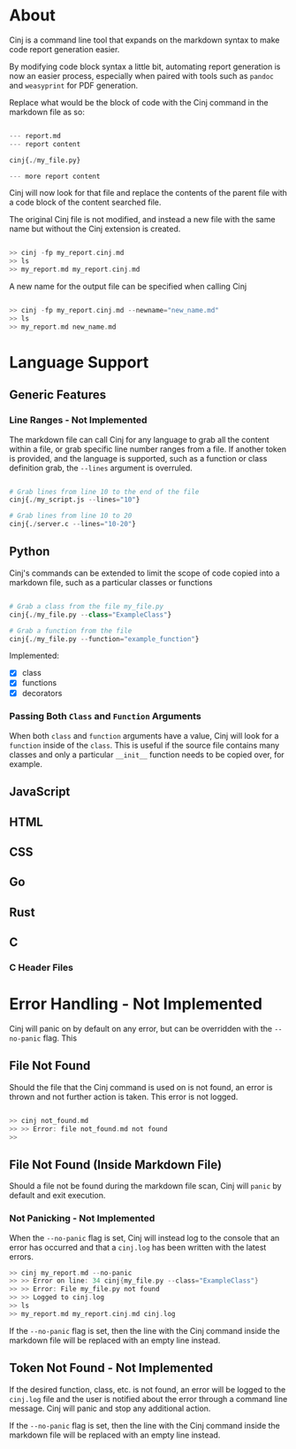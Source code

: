 # About
Cinj is a command line tool that expands on the markdown syntax to make
code report generation easier. 

By modifying code block syntax a little bit,
automating report generation is now an easier process, especially when paired
with tools such as `pandoc` and `weasyprint` for PDF generation. 

Replace what would be the block of code with the Cinj command
in the markdown file as so:

```python

--- report.md
--- report content

cinj{./my_file.py}

--- more report content

```

Cinj will now look for that file and replace the contents of the parent file
with a code block of the content searched file.

The original Cinj file is not modified, and instead a new file with the same
name but without the Cinj extension is created.

```c

>> cinj -fp my_report.cinj.md
>> ls
>> my_report.md my_report.cinj.md

```

A new name for the output file can be specified when calling Cinj

```c

>> cinj -fp my_report.cinj.md --newname="new_name.md"
>> ls
>> my_report.md new_name.md

```
# Language Support

## Generic Features

### Line Ranges - Not Implemented
The markdown file can call Cinj for any language to grab all the content within
a file, or grab specific line number ranges from a file. If another token is
provided, and the language is supported, such as a function or class definition
grab, the `--lines` argument is overruled.

```python

# Grab lines from line 10 to the end of the file 
cinj{./my_script.js --lines="10"}

# Grab lines from line 10 to 20
cinj{./server.c --lines="10-20"}

```

## Python

Cinj's commands can be extended to limit the scope of code copied into a
markdown file, such as a particular classes or functions

```python

# Grab a class from the file my_file.py
cinj{./my_file.py --class="ExampleClass"}

# Grab a function from the file
cinj{./my_file.py --function="example_function"}

```

Implemented:
- [x] class
- [x] functions
- [x] decorators

### Passing Both `Class` and `Function` Arguments

When both `class` and `function` arguments have a value, Cinj will look
for a `function` inside of the `class`. 
This is useful if the source file contains many classes
and only a particular `__init__` function needs to be copied over, for example.

## JavaScript

## HTML

## CSS

## Go

## Rust

## C
### C Header Files

# Error Handling - Not Implemented

Cinj will panic on by default on any error, but can be overridden with the
`--no-panic` flag. This

## File Not Found

Should the file that the Cinj command is used on is not found, an error is
thrown and not further action is taken. This error is not logged.

```c

>> cinj not_found.md
>> >> Error: file not_found.md not found
>> 

```
## File Not Found (Inside Markdown File)

Should a file not be found during the markdown file scan, Cinj will `panic` by
default and exit execution. 

### Not Panicking - Not Implemented

When the `--no-panic` flag is set, Cinj will instead log to the console that
an error has occurred and that a `cinj.log` has been written with the latest
errors.

```c
>> cinj my_report.md --no-panic
>> >> Error on line: 34 cinj{my_file.py --class="ExampleClass"}
>> >> Error: File my_file.py not found
>> >> Logged to cinj.log
>> ls
>> my_report.md my_report.cinj.md cinj.log
```

If the `--no-panic` flag is set, then the line with the Cinj command inside the
markdown file will be replaced with an empty line instead.
## Token Not Found - Not Implemented

If the desired function, class, etc. is not found, an error will be logged to
the `cinj.log` file and the user is notified about the error through a command
line message. Cinj will panic and stop any additional action.

If the `--no-panic` flag is set, then the line with the Cinj command inside the
markdown file will be replaced with an empty line instead.
